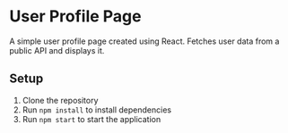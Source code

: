 # User Profile Page

A simple user profile page created using React. Fetches user data from a public API and displays it.

## Setup

1. Clone the repository
2. Run `npm install` to install dependencies
3. Run `npm start` to start the application
